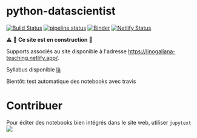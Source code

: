 # python-datascientist

[![Build Status](https://travis-ci.com/linogaliana/python-datascientist.svg?branch=master)](https://travis-ci.com/linogaliana/python-datascientist)
[![pipeline status](https://gitlab.com/linogaliana/python-datascientist/badges/master/pipeline.svg)](https://gitlab.com/linogaliana/python-datascientist/-/commits/master)
[![Binder](https://mybinder.org/badge_logo.svg)](https://mybinder.org/v2/gh/linogaliana/python-datascientist/master)
[![Netlify Status](https://api.netlify.com/api/v1/badges/86ebd982-38e0-4e04-81f4-4819131eb800/deploy-status)](https://app.netlify.com/sites/linogaliana-teaching/deploys)

:warning: :construction: **Ce site est en construction** :construction:

Supports associés au site disponible à l'adresse <https://linogaliana-teaching.netlify.app/>. 


Syllabus disponible [là](https://www.ensae.fr/courses/python-pour-le-data-scientist-pour-leconomiste/)

Bientôt: test automatique des notebooks avec travis


# Contribuer

Pour éditer des notebooks bien intégrés dans le site web, utiliser `jupytext`
![](./static/pictures/intro/jupytext.png)
